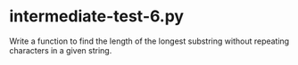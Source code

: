 # intermediate-test-6.py
 Write a function to find the length of the longest substring without repeating characters in a given string.

